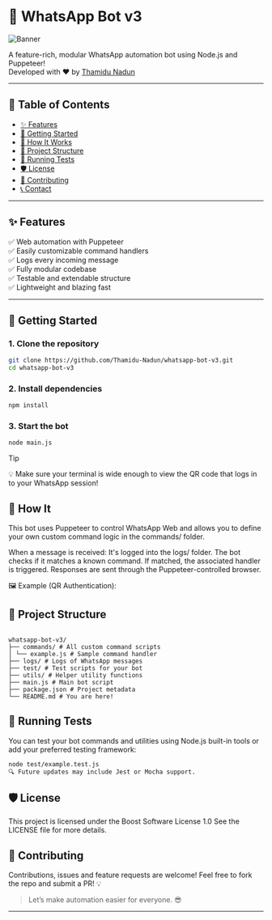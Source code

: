 # 🤖 WhatsApp Bot v3

![Banner](https://media3.giphy.com/media/v1.Y2lkPTc5MGI3NjExYnk1cHg4dTRwdzNzZXJ5YTA0MGh1d2Rhd2o0eXh3Z2lrOXc1amNqbiZlcD12MV9pbnRlcm5hbF9naWZfYnlfaWQmY3Q9Zw/dzBLyjVBCtWgGPiXCJ/giphy.gif)

A feature-rich, modular WhatsApp automation bot using Node.js and Puppeteer!  
Developed with ❤️ by [Thamidu Nadun](https://github.com/Thamidu-Nadun)

---

## 📌 Table of Contents

- [✨ Features](#-features)
- [🚀 Getting Started](#-getting-started)
- [🧠 How It Works](#-how-it-works)
- [📂 Project Structure](#-project-structure)
- [🧪 Running Tests](#-running-tests)
- [🛡️ License](#️-license)
- [🤝 Contributing](#-contributing)
- [📞 Contact](#-contact)

---

## ✨ Features

✅ Web automation with Puppeteer  
✅ Easily customizable command handlers  
✅ Logs every incoming message  
✅ Fully modular codebase  
✅ Testable and extendable structure  
✅ Lightweight and blazing fast

---

## 🚀 Getting Started

### 1. Clone the repository

```bash
git clone https://github.com/Thamidu-Nadun/whatsapp-bot-v3.git
cd whatsapp-bot-v3
```

### 2. Install dependencies

```bash
npm install
```

### 3. Start the bot

```bash
node main.js
```

> [!TIP]
> 💡 Make sure your terminal is wide enough to view the QR code that logs in to your WhatsApp session!

## 🧠 How It

This bot uses Puppeteer to control WhatsApp Web and allows you to define your own custom command logic in the commands/ folder.

When a message is received: It's logged into the logs/ folder.
The bot checks if it matches a known command.
If matched, the associated handler is triggered.
Responses are sent through the Puppeteer-controlled browser.

🖼 Example (QR Authentication):

## 📂 Project Structure

<pre><code>
whatsapp-bot-v3/
├── commands/ # All custom command scripts
│ └── example.js # Sample command handler
├── logs/ # Logs of WhatsApp messages
├── test/ # Test scripts for your bot
├── utils/ # Helper utility functions
├── main.js # Main bot script
├── package.json # Project metadata
└── README.md # You are here!
</code></pre>

## 🧪 Running Tests

You can test your bot commands and utilities using Node.js built-in tools or add your preferred testing framework:

```bash
node test/example.test.js
🔍 Future updates may include Jest or Mocha support.
```

## 🛡️ License

This project is licensed under the Boost Software License 1.0
See the LICENSE file for more details.

## 🤝 Contributing

Contributions, issues and feature requests are welcome!
Feel free to fork the repo and submit a PR! 💡

> Let’s make automation easier for everyone. 😎

---
